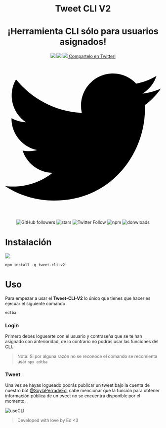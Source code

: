 <h1 align="center">Tweet CLI V2</h1>
<h1 align="center">¡Herramienta CLI sólo para usuarios asignados!</h1>

<div align="center">
<img src="https://img.shields.io/github/followers/EDUJOS?logo=GitHub&style=social"></img>
<img src="https://img.shields.io/github/stars/edujos/tweet-cli-v2?style=social"></img>
<a href="https://twitter.com/SoylaPerradeEd" target="_blanks">
    <img src="https://img.shields.io/twitter/follow/SoylaPerradeEd?label=Follow&style=social"></img>
</a>
<a href="https://twitter.com/intent/tweet?url=https://github.com/EDUJOS/tweet-cli-v2&text=Hey!%20Te%20comparto%20esta%20applicación%20web%20para%20visualizar%20información%20sobre%20usuarios%20de%20Spotify!%0A%0ADesarrollada%20con%20cariño%20por%20%40EdTkiere%20🔥" target="_blank">
          <span>Compartelo en Twitter!</span>
          <svg xmlns="http://www.w3.org/2000/svg" viewBox="0 0 512 512"><path
              d="M459.37 151.716c.325 4.548.325 9.097.325 13.645 0 138.72-105.583 298.558-298.558 298.558-59.452 0-114.68-17.219-161.137-47.106 8.447.974 16.568 1.299 25.34 1.299 49.055 0 94.213-16.568 130.274-44.832-46.132-.975-84.792-31.188-98.112-72.772 6.498.974 12.995 1.624 19.818 1.624 9.421 0 18.843-1.3 27.614-3.573-48.081-9.747-84.143-51.98-84.143-102.985v-1.299c13.969 7.797 30.214 12.67 47.431 13.319-28.264-18.843-46.781-51.005-46.781-87.391 0-19.492 5.197-37.36 14.294-52.954 51.655 63.675 129.3 105.258 216.365 109.807-1.624-7.797-2.599-15.918-2.599-24.04 0-57.828 46.782-104.934 104.934-104.934 30.213 0 57.502 12.67 76.67 33.137 23.715-4.548 46.456-13.32 66.599-25.34-7.798 24.366-24.366 44.833-46.132 57.827 21.117-2.273 41.584-8.122 60.426-16.243-14.292 20.791-32.161 39.308-52.628 54.253z" /></svg></a>

![GitHub followers](https://img.shields.io/github/followers/EDUJOS?logo=GitHub&style=social) ![stars](https://img.shields.io/github/stars/edujos/tweet-cli-v2?style=social) ![Twitter Follow](https://img.shields.io/twitter/follow/SoylaPerradeEd?label=Follow&style=social) ![npm](https://img.shields.io/npm/v/tweet-cli-v2) ![donwloads](https://img.shields.io/npm/dw/tweet-cli-v2?logo=npm)
</div>

#  Instalación
<img align="center" src="https://media.discordapp.net/attachments/1083626901832204359/1083633491071221800/v1.gif"></img>

```
npm install -g tweet-cli-v2
```

# Uso
Para empezar a usar el **Tweet-CLI-V2** lo único que tienes que hacer es ejecuar el siguiente comando
```bash
edtba
```

### Login
Primero debes loguearte con el usuario y contraseña que se te han asignado con anterioridad, de lo contrario no podrás usar las funciones del CLI.
> Nota: Si por alguna razón no se reconoce el comando se recomienta usar `npx edtba`


### Tweet
Una vez se hayas logueado podrás publicar un tweet bajo la cuenta de nuestro bot [@SoylaPerradeEd](https://twitter.com/SoylaPerradeEd), cabe mencionar que la función para obtener información pública de un tweet no se encuentra disponible por el momento.

![useCLI](https://media.discordapp.net/attachments/1083626901832204359/1083635665415192586/v2.gif)

>Developed with love by Ed <3
